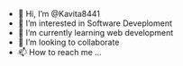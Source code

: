 - 👋 Hi, I’m @Kavita8441
- 👀 I’m interested in Software Deveploment 
- 🌱 I’m currently learning web development 
- 💞️ I’m looking to collaborate 
- 📫 How to reach me ...

<!---
Kavita8441/Kavita8441 is a ✨ special ✨ repository because its `README.md` (this file) appears on your GitHub profile.
You can click the Preview link to take a look at your changes.
--->
